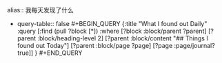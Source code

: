 alias:: 我每天发现了什么

- query-table:: false
  #+BEGIN_QUERY
  {:title "What I found out Daily"
   :query [:find (pull ?block [*])
         :where
         [?block :block/parent ?parent]
         [?parent :block/heading-level 2]
         [?parent :block/content "## Things I found out Today"]
         [?parent :block/page ?page]
         [?page :page/journal? true]]
  }
  #+END_QUERY